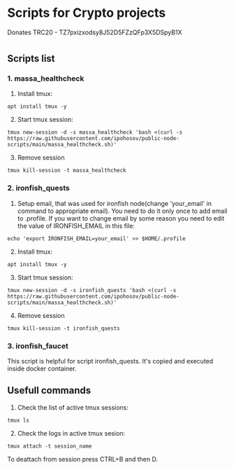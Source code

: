 # Scripts for Crypto projects

Donates TRC20 - TZ7pxizxodsy8J52D5FZzQFp3X5DSpyB1X
#

## Scripts list

### 1. massa_healthcheck

1. Install tmux:
```
apt install tmux -y
```
2. Start tmux session:
```
tmux new-session -d -s massa_healthcheck 'bash <(curl -s https://raw.githubusercontent.com/ipohosov/public-node-scripts/main/massa_healthcheck.sh)'
```
3. Remove session
```
tmux kill-session -t massa_healthcheck
```

### 2. ironfish_quests

1. Setup email, that was used for ironfish node(change 'your_email' in command to appropriate email). You need to do it only once to add email to .profile. If you want to change email by some reason you need to edit the value of IRONFISH_EMAIL in this file:
```
echo 'export IRONFISH_EMAIL=your_email' >> $HOME/.profile
```

2. Install tmux:
```
apt install tmux -y
```
3. Start tmux session:
```
tmux new-session -d -s ironfish_quests 'bash <(curl -s https://raw.githubusercontent.com/ipohosov/public-node-scripts/main/massa_healthcheck.sh)'
```
4. Remove session
```
tmux kill-session -t ironfish_quests
```

### 3. ironfish_faucet

This script is helpful for script ironfish_quests. It's copied and executed inside docker container.


## Usefull commands
1. Check the list of active tmux sessions:
```
tmux ls
```
2. Check the logs in active tmux sesion:
```
tmux attach -t session_name
```
To deattach from session press CTRL+B and then D.